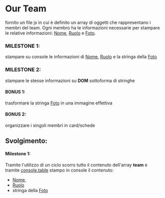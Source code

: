 # Our Team
fornito un file js in cui è definito un array di oggetti che rappresentano i membri del team.
Ogni membro ha le informazioni necessarie per stampare le relative informazioni: <u>Nome</u>, <u>Ruolo</u> e <u>Foto</u>.

### MILESTONE 1:
stampare su console le informazioni di <u>Nome</u>, <u>Ruolo</u> e la stringa della <u>Foto</u>

### MILESTONE 2:
stampare le stesse informazioni su **DOM** sottoforma di stringhe

#### BONUS 1:
trasformare la stringa <u>Foto</u> in una immagine effettiva

#### BONUS 2:
organizzare i singoli membri in card/schede

## Svolgimento:

#### Milestone 1:
Tramite l'utilizzo di un ciclo scorro tutto il contenuto dell'array **team** e tramite <u>console.table</u> stampo in console il contenuto:
- <u>Nome</u>, 
- <u>Ruolo</u> 
- stringa della <u>Foto</u>